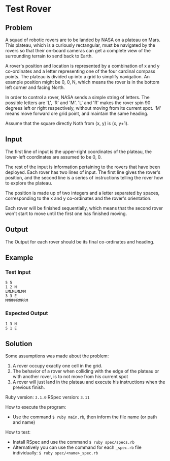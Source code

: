 # Test Rover

## Problem

A squad of robotic rovers are to be landed by NASA on a plateau on Mars. This plateau, which is a curiously rectangular, must be navigated by the rovers so that their on-board cameras can get a complete view of the surrounding terrain to send back to Earth.

A rover's position and location is represented by a combination of x and y co-ordinates and a letter representing one of the four cardinal compass points. The plateau is divided up into a grid to simplify navigation. An example position might be 0, 0, N, which means the rover is in the bottom left corner and facing North.

In order to control a rover, NASA sends a simple string of letters. The possible letters are 'L', 'R' and 'M'. 'L' and 'R' makes the rover spin 90 degrees left or right respectively, without moving from its current spot. 'M' means move forward ore grid point, and maintain the same heading.

Assume that the square directly Noth from (x, y) is (x, y+1).

## Input

The first line of input is the upper-right coordinates of the plateau, the lower-left coordinates are assumed to be 0, 0.

The rest of the input is information pertaining to the rovers that have been deployed. Each rover has two lines of input. The first line gives the rover's position, and the second line is a series of instructions telling the rover how to explore the plateau.

The position is made up of two integers and a letter separated by spaces, corresponding to the x and y co-ordinates and the rover's orientation.

Each rover will be finished sequentially, which means that the second rover won't start to move until the first one has finished moving.

## Output

The Output for each rover should be its final co-ordinates and heading.

## Example

### Test Input

```
5 5
1 2 N
LMLMLMLMM
3 3 E
MMRMMRMRRM
```

### Expected Output

```
1 3 N
5 1 E
```

## Solution

Some assumptions was made about the problem:
1. A rover occupy exactly one cell in the grid.
2. The behavior of a rover when colliding with the edge of the plateau or with another rover, is to not move from his current spot
3. A rover will just land in the plateau and execute his instructions when the previous finish.

Ruby version: `3.1.0`
RSpec version: `3.11`

How to execute the program:
- Use the command `$ ruby main.rb`, then inform the file name (or path and name)

How to test:
- Install RSpec and use the command `$ ruby spec/specs.rb`
- Alternatively you can use the command for each `_spec.rb` file individually: `$ ruby spec/<name>_spec.rb`

